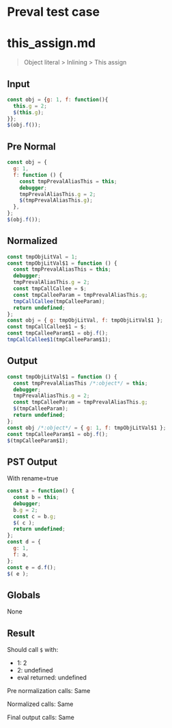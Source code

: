 # Preval test case

# this_assign.md

> Object literal > Inlining > This assign
>
>

## Input

`````js filename=intro
const obj = {g: 1, f: function(){ 
  this.g = 2; 
  $(this.g); 
}};
$(obj.f());
`````

## Pre Normal


`````js filename=intro
const obj = {
  g: 1,
  f: function () {
    const tmpPrevalAliasThis = this;
    debugger;
    tmpPrevalAliasThis.g = 2;
    $(tmpPrevalAliasThis.g);
  },
};
$(obj.f());
`````

## Normalized


`````js filename=intro
const tmpObjLitVal = 1;
const tmpObjLitVal$1 = function () {
  const tmpPrevalAliasThis = this;
  debugger;
  tmpPrevalAliasThis.g = 2;
  const tmpCallCallee = $;
  const tmpCalleeParam = tmpPrevalAliasThis.g;
  tmpCallCallee(tmpCalleeParam);
  return undefined;
};
const obj = { g: tmpObjLitVal, f: tmpObjLitVal$1 };
const tmpCallCallee$1 = $;
const tmpCalleeParam$1 = obj.f();
tmpCallCallee$1(tmpCalleeParam$1);
`````

## Output


`````js filename=intro
const tmpObjLitVal$1 = function () {
  const tmpPrevalAliasThis /*:object*/ = this;
  debugger;
  tmpPrevalAliasThis.g = 2;
  const tmpCalleeParam = tmpPrevalAliasThis.g;
  $(tmpCalleeParam);
  return undefined;
};
const obj /*:object*/ = { g: 1, f: tmpObjLitVal$1 };
const tmpCalleeParam$1 = obj.f();
$(tmpCalleeParam$1);
`````

## PST Output

With rename=true

`````js filename=intro
const a = function() {
  const b = this;
  debugger;
  b.g = 2;
  const c = b.g;
  $( c );
  return undefined;
};
const d = {
  g: 1,
  f: a,
};
const e = d.f();
$( e );
`````

## Globals

None

## Result

Should call `$` with:
 - 1: 2
 - 2: undefined
 - eval returned: undefined

Pre normalization calls: Same

Normalized calls: Same

Final output calls: Same
